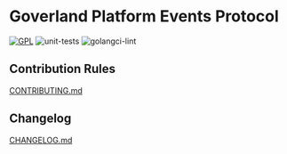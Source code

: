 # Goverland Platform Events Protocol

<a href="https://github.com/goverland-labs/goverland-platform-events?tab=License-1-ov-file" rel="nofollow"><img src="https://img.shields.io/badge/license-GPL%202-blue" alt="GPL" style="max-width:100%;"></a>
![unit-tests](https://github.com/goverland-labs/goverland-platform-events/workflows/unit-tests/badge.svg)
![golangci-lint](https://github.com/goverland-labs/goverland-platform-events/workflows/golangci-lint/badge.svg)

## Contribution Rules

[CONTRIBUTING.md](CONTRIBUTING.md)

## Changelog

[CHANGELOG.md](CHANGELOG.md)
